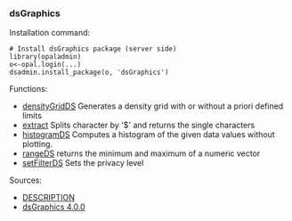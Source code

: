 

### dsGraphics

Installation command:

	# Install dsGraphics package (server side)
	library(opaladmin)
	o<-opal.login(...)
	dsadmin.install_package(o, 'dsGraphics')

Functions:


* [densityGridDS](densityGridDS.html) Generates a density grid with or without a priori defined limits
* [extract](extract.html) Splits character by '$' and returns the single characters
* [histogramDS](histogramDS.html) Computes a histogram of the given data values without plotting.
* [rangeDS](rangeDS.html) returns the minimum and maximum of a numeric vector
* [setFilterDS](setFilterDS.html) Sets the privacy level

Sources:

* [DESCRIPTION](https://raw.github.com/datashield/dsGraphics/4.0.0/DESCRIPTION)
* [dsGraphics 4.0.0](https://github.com/datashield/dsGraphics/tree/4.0.0)
